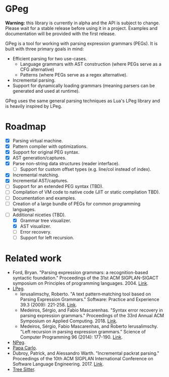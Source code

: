 # GPeg

**Warning:** this library is currently in alpha and the API is subject to
change. Please wait for a stable release before using it in a project. Examples
and documentation will be provided with the first release.

GPeg is a tool for working with parsing expression grammars (PEGs). It is
built with three primary goals in mind:

* Efficient parsing for two use-cases.
    * Language grammars with AST construction (where PEGs serve as a CFG
      alternative)
    * Patterns (where PEGs serve as a regex alternative).
* Incremental parsing.
* Support for dynamically loading grammars (meaning parsers can be generated
  and used at runtime).

GPeg uses the same general parsing techniques as Lua's LPeg library and is
heavily inspired by LPeg.

# Roadmap

* [x] Parsing virtual machine.
* [x] Pattern compiler with optimizations.
* [x] Support for original PEG syntax.
* [x] AST generation/captures.
* [x] Parse non-string data structures (reader interface).
    * [ ] Support for custom offset types (e.g. line/col instead of index).
* [x] Incremental matching.
* [x] Incremental AST/captures.
* [ ] Support for an extended PEG syntax (TBD).
* [ ] Compilation of VM code to native code (JIT or static compilation TBD).
* [ ] Documentation and examples.
* [ ] Creation of a large bundle of PEGs for common programming languages.
* [ ] Additional niceties (TBD).
    * [x] Grammar tree visualizer.
    * [x] AST visualizer.
    * [ ] Error recovery.
    * [ ] Support for left recursion.

# Related work

* Ford, Bryan. "Parsing expression grammars: a recognition-based syntactic foundation." Proceedings of the 31st ACM SIGPLAN-SIGACT symposium on Principles of programming languages. 2004. [Link](https://bford.info/pub/lang/peg.pdf).
* [LPeg](http://www.inf.puc-rio.br/~roberto/lpeg/).
    * Ierusalimschy, Roberto. "A text pattern‐matching tool based on Parsing
      Expression Grammars." Software: Practice and Experience 39.3 (2009):
      221-258. [Link](http://www.inf.puc-rio.br/~roberto/docs/peg.pdf).
    * Medeiros, Sérgio, and Fabio Mascarenhas. "Syntax error recovery in
      parsing expression grammars." Proceedings of the 33rd Annual ACM
      Symposium on Applied Computing. 2018.
      [Link](https://arxiv.org/pdf/1806.11150.pdf).
    * Medeiros, Sérgio, Fabio Mascarenhas, and Roberto Ierusalimschy. "Left
      recursion in parsing expression grammars." Science of Computer
      Programming 96 (2014): 177-190.
      [Link](https://arxiv.org/pdf/1207.0443.pdf).
* [NPeg](https://github.com/zevv/npeg).
* [Papa Carlo](https://lakhin.com/projects/papa-carlo/).
* Dubroy, Patrick, and Alessandro Warth. "Incremental packrat parsing."
  Proceedings of the 10th ACM SIGPLAN International Conference on Software
  Language Engineering. 2017.
  [Link](https://ohmlang.github.io/pubs/sle2017/incremental-packrat-parsing.pdf).
* [Tree Sitter](https://tree-sitter.github.io/tree-sitter/).
